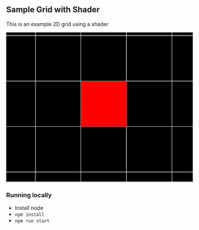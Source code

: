 ## Sample Grid with Shader

This is an example 2D grid using a shader


![Grid Being Dragged](./grid.gif)

### Running locally

* Install node
* `npm install`
* `npm run start`